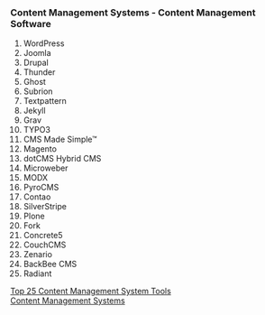 ### Content Management Systems - Content Management Software

1. WordPress
1. Joomla
1. Drupal
1. Thunder
1. Ghost
1. Subrion
1. Textpattern
1. Jekyll
1. Grav
1. TYPO3
1. CMS Made Simple™
1. Magento
1. dotCMS Hybrid CMS
1. Microweber
1. MODX
1. PyroCMS
1. Contao
1. SilverStripe
1. Plone
1. Fork
1. Concrete5
1. CouchCMS
1. Zenario
1. BackBee CMS
1. Radiant

[Top 25 Content Management System Tools](https://www.ubuntupit.com/open-source-cms-25-best-content-management-system-tools/)
<br>
[Content Management Systems](https://en.wikipedia.org/wiki/List_of_content_management_systems)


